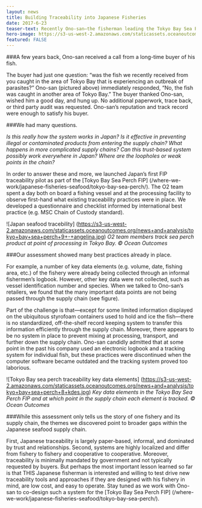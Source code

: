 ```yaml
---
layout: news
title: Building Traceability into Japanese Fisheries
date: 2017-6-23
teaser-text: Recently Ono-san—the fisherman leading the Tokyo Bay Sea Perch FIP—shared a story with us regarding how traceability works in Japan. It really got us thinking.
hero-image: https://s3-us-west-2.amazonaws.com/staticassets.oceanoutcomes.org/news+and+analysis/hero+images/japan-traceability-pilot-hero.jpg
featured: FALSE
---
```

###A few years back, Ono-san received a call from a long-time buyer of his fish.

The buyer had just one question: “was the fish we recently received from you caught in the area of Tokyo Bay that is experiencing an outbreak of parasites?” Ono-san (pictured above) immediately responded, “No, the fish was caught in another area of Tokyo Bay.” The buyer thanked Ono-san, wished him a good day, and hung up. No additional paperwork, trace back, or third party audit was requested. Ono-san’s reputation and track record were enough to satisfy his buyer.

###We had many questions. 

*Is this really how the system works in Japan? Is it effective in preventing illegal or contaminated products from entering the supply chain? What happens in more complicated supply chains? Can this trust-based system possibly work everywhere in Japan? Where are the loopholes or weak points in the chain?*

In order to answer these and more, we launched Japan’s first FIP traceability pilot as part of the [Tokyo Bay Sea Perch FIP] (/where-we-work/japanese-fisheries-seafood/tokyo-bay-sea-perch/). The O2 team spent a day both on board a fishing vessel and at the processing facility to observe first-hand what existing traceability practices were in place. We developed a questionnaire and checklist informed by international best practice (e.g. MSC Chain of Custody standard). 

![Japan seafood tracebility]
(https://s3-us-west-2.amazonaws.com/staticassets.oceanoutcomes.org/news+and+analysis/tokyo+bay+sea+perch+9+-+angelina.jpg)
*O2 team members track sea perch product at point of processing in Tokyo Bay. © Ocean Outcomes*

###Our assessment showed many best practices already in place. 

For example, a number of key data elements (e.g. volume, date, fishing area, etc.) of the fishery were already being collected through an informal fishermen’s logbook. However, other key data were not collected, such as vessel identification number and species. When we talked to Ono-san’s retailers, we found that the many important data points are not being passed through the supply chain (see figure). 

Part of the challenge is that—except for some limited information displayed on the ubiquitous styrofoam containers used to hold and ice the fish—there is no standardized, off-the-shelf record keeping system to transfer this information efficiently through the supply chain. Moreover, there appears to be no system in place to prevent mixing at processing, transport, and further down the supply chain. Ono-san candidly admitted that at some point in the past his company used an electronic logbook and a tracking system for individual fish, but these practices were discontinued when the computer software became outdated and the tracking system proved too laborious.  

![Tokyo Bay sea perch traceability key data elements]
(https://s3-us-west-2.amazonaws.com/staticassets.oceanoutcomes.org/news+and+analysis/tokyo+bay+sea+perch+8+kdes.jpg)
*Key data elements in the Tokyo Bay Sea Perch FIP and at which point in the supply chain each element is tracked. © Ocean Outcomes*

###While this assessment only tells us the story of one fishery and its supply chain, the themes we discovered point to broader gaps within the Japanese seafood supply chain. 

First, Japanese traceability is largely paper-based, informal, and dominated by trust and relationships. Second, systems are highly localized and differ from fishery to fishery and cooperative to cooperative. Moreover, traceability is minimally mandated by government and not typically requested by buyers. But perhaps the most important lesson learned so far is that THIS Japanese fisherman is interested and willing to test drive new traceability tools and approaches if they are designed with his fishery in mind, are low cost, and easy to operate. Stay tuned as we work with Ono-san to co-design such a system for the [Tokyo Bay Sea Perch FIP] (/where-we-work/japanese-fisheries-seafood/tokyo-bay-sea-perch/).
